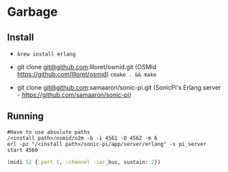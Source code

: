 # Garbage

## Install

* `brew install erlang`

* git clone git@github.com:llloret/osmid.git (OSMid https://github.com/llloret/osmid)
`cmake . && make`

* git clone git@github.com:samaaron/sonic-pi.git (SonicPi's Erlang server - https://github.com/samaaron/sonic-pi)

## Running

```shell
#Have to use absolute paths
/<install path>/osmid/o2m -b -i 4561 -O 4562 -m 6
erl -pz "/<install path>/sonic-pi/app/server/erlang" -s pi_server start 4560
```

```clojure
(midi 52 {:port 1, :channel :iac_bus, sustain: 2})
```
